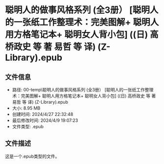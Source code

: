 ﻿# 聪明人的做事风格系列 (全3册） [聪明人的一张纸工作整理术：完美图解+ 聪明人用方格笔记本+ 聪明女人背小包] ((日) 高桥政史 等 著 易哲 等 译) (Z-Library).epub

## 文件信息
- 路径: 00-temp\聪明人的做事风格系列 (全3册） [聪明人的一张纸工作整理术：完美图解+ 聪明人用方格笔记本+ 聪明女人背小包] ((日) 高桥政史 等 著 易哲 等 译) (Z-Library).epub
- 大小: 8.95 MB
- 创建时间: 2024/4/27 22:32:48
- 最后修改时间: 2024/4/9 19:07:23
- 文件类型: .epub

## 文件描述
这是一个.epub类型的文件。

